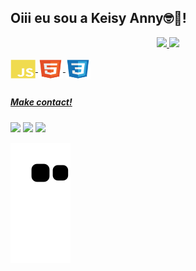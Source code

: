 ## Oiii eu sou a Keisy Anny🤓🥰!
<div align="center">
  <a href="https://github.com/keiiisyanny">
  <img height="180em" src="https://github-readme-stats.vercel.app/api?username=keiiisyanny&show_icons=true&theme=dracula&include_all_commits=true&count_private=true"/>
  <img height="180em" src="https://github-readme-stats.vercel.app/api/top-langs/?username=keiiisyanny&layout=compact&langs_count=7&theme=dracula"/>
</div>
<div style="display: inline_block"><br>
  <img align="center" alt="Keisy-Js" height="30" width="40" src="https://raw.githubusercontent.com/devicons/devicon/master/icons/javascript/javascript-plain.svg">
  <img align="center" alt="Keisy-HTML" height="30" width="40" src="https://raw.githubusercontent.com/devicons/devicon/master/icons/html5/html5-original.svg">
  <img align="center" alt="Keisy-CSS" height="30" width="40" src="https://raw.githubusercontent.com/devicons/devicon/master/icons/css3/css3-original.svg">
  
  ##
  </div>
         
  ##
  ##### *Make contact!*
 
<div> 
  <a href="https://www.instagram.com/keiiisyanny/" target="_blank"><img src="https://img.shields.io/badge/-Instagram-%23E4405F?style=for-the-badge&logo=instagram&logoColor=white" target="_blank"></a>
  <a href="[https://www.linkedin.com/in/rafaella-ballerini-45875016a](https://www.linkedin.com/in/keisy-anny-de-souza-amorim/overlay/background-image/)" target="_blank"><img src="https://img.shields.io/badge/-LinkedIn-%230077B5?style=for-the-badge&logo=linkedin&logoColor=white" target="_blank"></a> 
   <a href = "keisy.anny.amorim@gmail.com"><img src="https://img.shields.io/badge/-Gmail-%23333?style=for-the-badge&logo=gmail&logoColor=white" target="_blank"></a>
 
  ![Snake animation](https://github.com/rafaballerini/rafaballerini/blob/output/github-contribution-grid-snake.svg)
 
</div>
